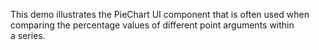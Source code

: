 This demo illustrates the PieChart UI component that is&nbsp;often used when comparing the percentage values of&nbsp;different point arguments within a&nbsp;series.